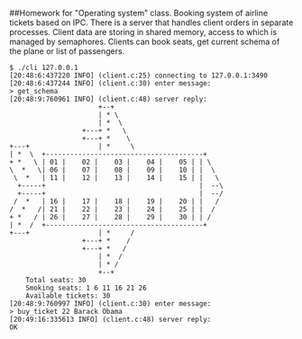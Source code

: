 ##Homework for "Operating system" class. Booking system of airline tickets based on IPC.
There is a server that handles client orders in separate processes. 
Client data are storing in shared memory, access to which is managed by semaphores.
Clients can book seats, get current schema of the plane or list of passengers.

```
$ ./cli 127.0.0.1
[20:48:6:437220 INFO] (client.c:25) connecting to 127.0.0.1:3490
[20:48:6:437244 INFO] (client.c:30) enter message:
> get_schema
[20:48:9:760961 INFO] (client.c:48) server reply:
                      +--+
                      | * \
                      | *  \
                  +---+ *   \
                  +---+ *    \
+---+                 | *     \
| *  \  +---------------------------------------+
+ *   \ | 01 |    02 |    03 |    04 |    05 | | \
\  *   \| 06 |    07 |    08 |    09 |    10 | |  \
 \  *   | 11 |    12 |    13 |    14 |    15 | |   \
  +-----+                                      |  --\
  +-----+                                      |  --/
 /  *   | 16 |    17 |    18 |    19 |    20 | |   /
/  *   /| 21 |    22 |    23 |    24 |    25 | |  /
+ *   / | 26 |    27 |    28 |    29 |    30 | | /
| *  /  +---------------------------------------+
+---+                 | *     /
                  +---+ *    /
                  +---+ *   /
                      | *  /
                      | * /
                      +--+
	Total seats: 30
	Smoking seats: 1 6 11 16 21 26
	Available tickets: 30
[20:48:9:760997 INFO] (client.c:30) enter message:
> buy_ticket 22 Barack Obama
[20:49:16:335613 INFO] (client.c:48) server reply:
OK
```
